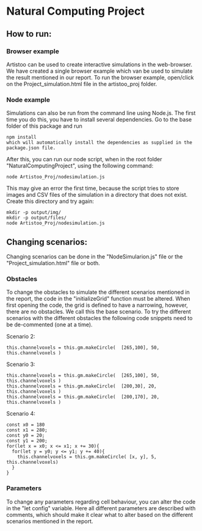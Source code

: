 # Natural Computing Project

## How to run:
### Browser example
Artistoo can be used to create interactive simulations in the web-browser. We have created a single browser example which van be used to simulate the result mentioned in our report. To run the browser example, open/click on the Project_simulation.html file in the artistoo_proj folder.

### Node example
Simulations can also be run from the command line using Node.js. The first time you do this, you have to install several dependencies. Go to the base folder of this package and run
```
npm install
which will automatically install the dependencies as supplied in the package.json file.
```
After this, you can run our node script, when in the root folder "NaturalComputingProject", using the following command:
```
node Artistoo_Proj/nodesimulation.js
```
This may give an error the first time, because the script tries to store images and CSV files of the simulation in a directory that does not exist. Create this directory and try again:
```
mkdir -p output/img/
mkdir -p output/files/
node Artistoo_Proj/nodesimulation.js
```

## Changing scenarios:
Changing scenarios can be done in the "NodeSimularion.js" file or the "Project_simulation.html" file or both.
### Obstacles
To change the obstacles to simulate the different scenarios mentioned in the report, the code in the "initializeGrid" function must be altered. 
When first opening the code, the grid is defined to have a narrowing, however, there are no obstacles. We call this the base scenario. To try the different scenarios with the different obstacles the following code snippets need to be de-commented (one at a time). 

Scenario 2:
```
this.channelvoxels = this.gm.makeCircle(  [265,100], 50, this.channelvoxels )
```
Scenario 3:
```
this.channelvoxels = this.gm.makeCircle(  [265,100], 50, this.channelvoxels )
this.channelvoxels = this.gm.makeCircle(  [200,30], 20, this.channelvoxels )
this.channelvoxels = this.gm.makeCircle(  [200,170], 20, this.channelvoxels )
```
Scenario 4:
```
const x0 = 180
const x1 = 280;
const y0 = 20;
const y1 = 200;
for(let x = x0; x <= x1; x += 30){
  for(let y = y0; y <= y1; y += 40){
    this.channelvoxels = this.gm.makeCircle( [x, y], 5, this.channelvoxels)
  }
}
```
### Parameters
To change any parameters regarding cell behaviour, you can alter the code in the "let config" variable. Here all different parameters are described with comments, which should make it clear what to alter based on the different scenarios mentioned in the report.
